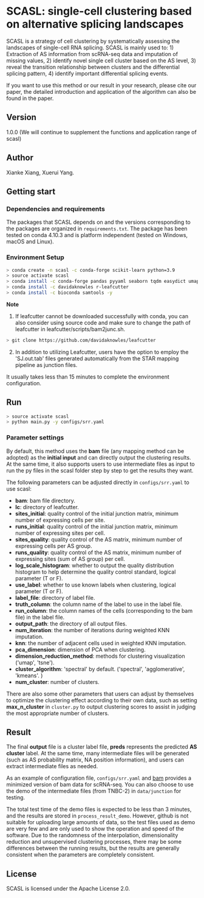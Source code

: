 # SCASL: single-cell clustering based on alternative splicing landscapes #
SCASL is a strategy of cell clustering by systematically assessing the landscapes of single-cell RNA splicing. SCASL is mainly used to: 1) Extraction of AS information from scRNA-seq data and imputation of missing values, 2) identify novel single cell cluster based on the AS level, 3) reveal the transition relationship between clusters and the differential splicing pattern, 4) identify important differential splicing events.

If you want to use this method or our result in your research, please cite our paper, the detailed introduction and application of the algorithm can also be found in the paper.

## Version
1.0.0 (We will continue to supplement the functions and application range of scasl)

## Author
Xianke Xiang, Xuerui Yang.

## Getting start ##

### Dependencies and requirements
The packages that SCASL depends on and the versions corresponding to the packages are organized in `requirements.txt`. The package has been tested on conda 4.10.3 and is platform independent (tested on Windows, macOS and Linux). 

### Environment Setup
```bash
> conda create -n scasl -c conda-forge scikit-learn python=3.9
> source activate scasl
> conda install -c conda-forge pandas pyyaml seaborn tqdm easydict umap-learn
> conda install -c davidaknowles r-leafcutter
> conda install -c bioconda samtools -y
```

**Note** 

1. If leafcutter cannot be downloaded successfully with conda, you can also consider using source code and make sure to change the path of leafcutter in leafcutter/scripts/bam2junc.sh.
```bash
> git clone https://github.com/davidaknowles/leafcutter
```

2. In addition to utilizing Leafcutter, users have the option to employ the 'SJ.out.tab' files generated automatically from the STAR mapping pipeline as junction files.

It usually takes less than 15 minutes to complete the environment configuration. 

## Run
```bash
> source activate scasl
> python main.py -y configs/srr.yaml
```

### Parameter settings
By default, this method uses the **bam** file (any mapping method can be adopted) as the **initial input** and can directly output the clustering results. At the same time, it also supports users to use intermediate files as input to run the py files in the scasl folder step by step to get the results they want. 

The following parameters can be adjusted directly in `configs/srr.yaml` to use scasl:

- **bam**: bam file directory.
- **lc**: directory of leafcutter.
- **sites_initial**: quality control of the initial junction matrix, minimum number of expressing cells per site.
- **runs_initial**: quality control of the initial junction matrix, minimum number of expressing sites per cell.
- **sites_quality**: quality control of the AS matrix, minimum number of expressing cells per AS group.
- **runs_quality**: quality control of the AS matrix, minimum number of expressing sites (sum of AS group) per cell.
- **log_scale_histogram**: whether to output the quality distribution histogram to help determine the quality control standard, logical parameter (T or F).
- **use_label**: whether to use known labels when clustering, logical parameter (T or F).
- **label_file**: directory of label file.
- **truth_column**: the column name of the label to use in the label file.
- **run_column**: the column names of the cells (corresponding to the bam file) in the label file.
- **output_path**: the directory of all output files.
- **num_iteration**: the number of iterations during weighted KNN imputation.
- **knn**: the number of adjacent cells used in weighted KNN imputation.
- **pca_dimension**: dimension of PCA when clustering.
- **dimension_reduction_method**: methods for clustering visualization ('umap', 'tsne').
- **cluster_algorithm**: 'spectral' by default. ('spectral', 'agglomerative', 'kmeans'. )
- **num_cluster**: number of clusters.

There are also some other parameters that users can adjust by themselves to optimize the clustering effect according to their own data, such as setting **max_n_cluster** in `cluster.py` to output clustering scores to assist in judging the most appropriate number of clusters.

## Result
The final **output** file is a cluster label file, **preds** represents the predicted **AS cluster** label. At the same time, many intermediate files will be generated (such as AS probability matrix, NA position information), and users can extract intermediate files as needed.

As an example of configuration file, `configs/srr.yaml` and [bam](https://drive.google.com/drive/folders/1sFBoileBgYH46QiW6mohR82fr4DUhzGJ?usp=sharing) provides a minimized version of bam data for scRNA-seq. You can also choose to use the demo of the intermediate files (from TNBC-2) in `data/junction` for testing.

The total test time of the demo files is expected to be less than 3 minutes, and the results are stored in `process_result_demo`. However, github is not suitable for uploading large amounts of data, so the test files used as demo are very few and are only used to show the operation and speed of the software. Due to the randomness of the interpolation, dimensionality reduction and unsupervised clustering processes, there may be some differences between the running results, but the results are generally consistent when the parameters are completely consistent.

## License
SCASL is licensed under the Apache License 2.0.
